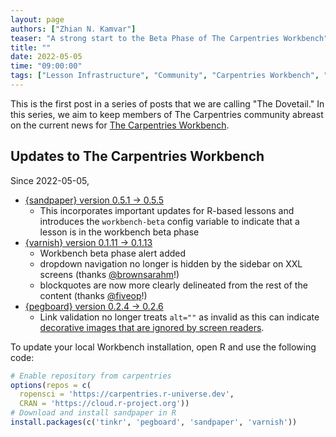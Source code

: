 ```yaml
---
layout: page
authors: ["Zhian N. Kamvar"]
teaser: "A strong start to the Beta Phase of The Carpentries Workbench"
title: ""
date: 2022-05-05
time: "09:00:00"
tags: ["Lesson Infrastructure", "Community", "Carpentries Workbench", "Beta", "Dovetail"]
---
```


This is the first post in a series of posts that we are calling "The Dovetail."
In this series, we aim to keep members of The Carpentries community abreast on
the current news for [The Carpentries Workbench](https://carpentries.github.io/workbench). 

## Updates to The Carpentries Workbench

Since 2022-05-05, 

 - [{sandpaper} version 0.5.1 -> 0.5.5](https://carpentries.github.io/sandpaper/news/index.html#sandpaper-055)
   - This incorporates important updates for R-based lessons and introduces the `workbench-beta` config variable to indicate
     that a lesson is in the workbench beta phase
 - [{varnish} version 0.1.11 -> 0.1.13](https://carpentries.github.io/varnish/news/index.html#varnish-0113)
   - Workbench beta phase alert added
   - dropdown navigation no longer is hidden by the sidebar on XXL screens (thanks [@brownsarahm](https://github.com/brownsarahm)!)
   - blockquotes are now more clearly delineated from the rest of the content (thanks [@fiveop](https://github.com/fiveop)!)
 - [{pegboard} version 0.2.4 -> 0.2.6](https://carpentries.github.io/pegboard/news/index.html#pegboard-026)
   - Link validation no longer treats `alt=""` as invalid as this can indicate [decorative images that are ignored by screen readers](https://webaim.org/techniques/alttext/#decorative).

To update your local Workbench installation, open R and use the following code:

```r
# Enable repository from carpentries
options(repos = c(
  ropensci = 'https://carpentries.r-universe.dev',
  CRAN = 'https://cloud.r-project.org'))
# Download and install sandpaper in R
install.packages(c('tinkr', 'pegboard', 'sandpaper', 'varnish'))
```

## Upcoming and Current Lessons in Workbench Beta

At the moment, we are still gathering responses from our [original call for
participants]({{ site.url }}/blog/2022/05/workbench-beta/) (if you haven't yet
signed up, you can still do so!), so there are no lessons scheduled (yet) for
transition.

### A note about the term "Workbench Beta"

I must apologise because the term _workbench beta_ is **not** the same as [beta 
stage in the _lesson development_ life cycle](https://cdh.carpentries.org/the-lesson-life-cycle.html#overview-and-definitions).
Thus, whenever I refer to a lesson that is testing the beta stage of the
workbench, I will refer to it as _a lesson testing workbench beta_. 

### New Participants

From our [original call for participants in the workbench beta phase]({{ site.url }}/blog/2022/05/workbench-beta/), we have gotten responses from
fifteen community members (in no particular order):

 - [Luis J. Villanueva](https://github.com/villanueval/), Maintainer
 - [Jon Wheeler](https://github.com/jonathanwheeler01/), Lesson Developer (in The Carpentries Incubator)
 - Simon Christ, Lesson Developer (in The Carpentries Incubator)
 - [Maneesha Sane](https://github.com/maneesha/), Instructor
 - [Sarah Brown](https://github.com/brownsarahm/), Maintainer
 - [Joel Nitta](https://github.com/joel.nitta/), Translator
 - [Juan Fung](https://github.com/juanfung/), Maintainer
 - [Jannetta Steyn](https://github.com/jsteyn/), Lesson Developer (in The Carpentries Incubator)
 - [Michael Joseph](https://github.com/josephmje/), Lesson Developer (in The Carpentries Incubator)
 - [Sarah Stevens](https://github.com/sstevens2/), Lesson Developer (in The Carpentries Incubator)
 - [Kozo Nishida](https://github.com/kozo2/), Lesson Translation (to Japanese)
 - François Michonneau, Maintainer
 - [Jamie Jamison](https://github.com/jmjamison/), Maintainer
 - Jennifer Stubbs (she/her), Instructor
 - [Drake Asberry](https://github.com/drakeasberry/), Maintainer

## Updates from Instructors and Maintainers About Working in Workbench Beta

None! Stay Tuned!

## Tips and Tricks for Using The Workbench

If you are contributing to a lesson and want to add [an instructor note](https://carpentries.github.io/sandpaper-docs/instructor/episodes.html#instructor-notes), 
mid-episode, you can use a fenced div with the "instructor" tag:

```markdown
::: instructor

Remember to give the learners enough time to explore their mental models!

::::::::::::::
```



